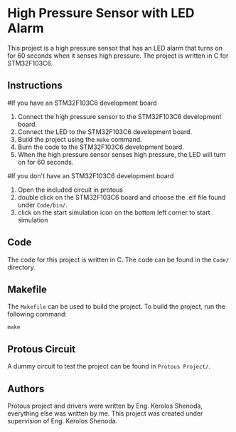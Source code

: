 # High Pressure Sensor with LED Alarm

This project is a high pressure sensor that has an LED alarm that turns on for 60 seconds when it senses high pressure. The project is written in C for STM32F103C6.


## Instructions
#If you have an STM32F103C6 development board
1. Connect the high pressure sensor to the STM32F103C6 development board.
2. Connect the LED to the STM32F103C6 development board.
3. Build the project using the `make` command.
4. Burn the code to the STM32F103C6 development board.
5. When the high pressure sensor senses high pressure, the LED will turn on for 60 seconds.

#If you don't have an STM32F103C6 development board
1. Open the included circuit in protous
2. double click on the STM32F103C6 board and choose the .elf file found under `Code/bin/`.
3. click on the start simulation icon on the bottom left corner to start simulation

## Code

The code for this project is written in C. The code can be found in the `Code/` directory.

## Makefile

The `Makefile` can be used to build the project. To build the project, run the following command:

	make

## Protous Circuit
A dummy circuit to test the project can be found in `Protous Project/`.

## Authors
Protous project and drivers were written by Eng. Kerolos Shenoda, everything else was written by me.
This project was created under supervision of Eng. Kerolos Shenoda.
